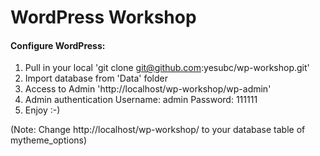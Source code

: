 WordPress Workshop
===================
    
#### Configure WordPress:
1. Pull in your local 'git clone git@github.com:yesubc/wp-workshop.git'
2. Import database from 'Data' folder
3. Access to Admin 'http://localhost/wp-workshop/wp-admin'
4. Admin authentication
    Username: admin
    Password: 111111
5. Enjoy :-)


(Note: Change http://localhost/wp-workshop/ to your database table of mytheme_options)
